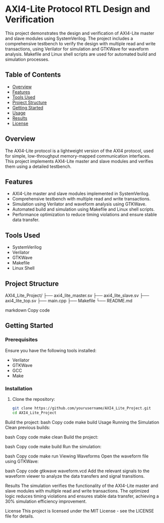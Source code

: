# AXI4-Lite Protocol RTL Design and Verification

This project demonstrates the design and verification of AXI4-Lite master and slave modules using SystemVerilog. The project includes a comprehensive testbench to verify the design with multiple read and write transactions, using Verilator for simulation and GTKWave for waveform analysis. Makefile and Linux shell scripts are used for automated build and simulation processes.

## Table of Contents

- [Overview](#overview)
- [Features](#features)
- [Tools Used](#tools-used)
- [Project Structure](#project-structure)
- [Getting Started](#getting-started)
- [Usage](#usage)
- [Results](#results)
- [License](#license)

## Overview

The AXI4-Lite protocol is a lightweight version of the AXI4 protocol, used for simple, low-throughput memory-mapped communication interfaces. This project implements AXI4-Lite master and slave modules and verifies them using a detailed testbench.

## Features

- AXI4-Lite master and slave modules implemented in SystemVerilog.
- Comprehensive testbench with multiple read and write transactions.
- Simulation using Verilator and waveform analysis using GTKWave.
- Automated build and simulation using Makefile and Linux shell scripts.
- Performance optimization to reduce timing violations and ensure stable data transfer.

## Tools Used

- SystemVerilog
- Verilator
- GTKWave
- Makefile
- Linux Shell

## Project Structure

AXI4_Lite_Project/
├── axi4_lite_master.sv
├── axi4_lite_slave.sv
├── axi4_lite_top.sv
├── main.cpp
├── Makefile
└── README.md

markdown
Copy code

## Getting Started

### Prerequisites

Ensure you have the following tools installed:

- Verilator
- GTKWave
- GCC
- Make

### Installation

1. Clone the repository:
   ```bash
   git clone https://github.com/yourusername/AXI4_Lite_Project.git
   cd AXI4_Lite_Project
Build the project:
bash
Copy code
make build
Usage
Running the Simulation
Clean previous builds:

bash
Copy code
make clean
Build the project:

bash
Copy code
make build
Run the simulation:

bash
Copy code
make run
Viewing Waveforms
Open the waveform file using GTKWave:

bash
Copy code
gtkwave waveform.vcd
Add the relevant signals to the waveform viewer to analyze the data transfers and signal transitions.

Results
The simulation verifies the functionality of the AXI4-Lite master and slave modules with multiple read and write transactions. The optimized logic reduces timing violations and ensures stable data transfer, achieving a 30% simulation efficiency improvement.

License
This project is licensed under the MIT License - see the LICENSE file for details.
